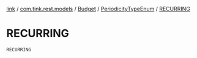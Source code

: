 [link](../../../index.md) / [com.tink.rest.models](../../index.md) / [Budget](../index.md) / [PeriodicityTypeEnum](index.md) / [RECURRING](./-r-e-c-u-r-r-i-n-g.md)

# RECURRING

`RECURRING`
